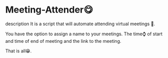 # Meeting-Attender😋
description
It is a script that will automate attending virtual meetings 🎥. 

You have the option to assign a name to your meetings. 
The time⌚ of start and time of end of meeting and the link to the meeting.

That is all😁.

